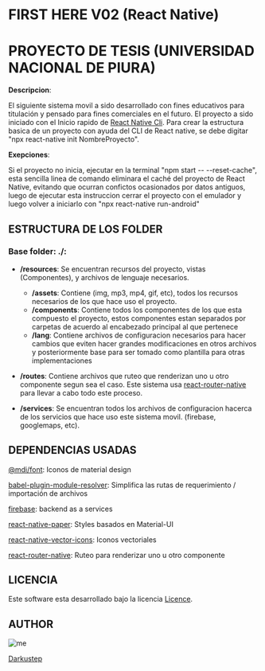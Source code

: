 # FIRST HERE V02 (React Native)
# PROYECTO DE TESIS (UNIVERSIDAD NACIONAL DE PIURA)

**Descripcion**:

El siguiente sistema movil a sido desarrollado con fines educativos para titulación y pensado para fines comerciales en el futuro. El proyecto a sido iniciado con el Inicio rapido de [React Native Cli](https://reactnative.dev/docs/environment-setup). Para crear la estructura basica de un proyecto con ayuda del CLI de React native, se debe digitar "npx react-native init NombreProyecto".

**Exepciones**:

Si el proyecto no inicia, ejecutar en la terminal "npm start -- --reset-cache", esta sencilla linea de comando eliminara el caché del proyecto de React Native, evitando que ocurran confictos ocasionados por datos antiguos, luego de ejecutar esta instruccion cerrar el proyecto con el emulador y luego volver a iniciarlo con "npx react-native run-android"

## ESTRUCTURA DE LOS FOLDER

### Base folder: ./:

*   **/resources**:
    Se encuentran recursos del proyecto, vistas (Componentes), y archivos de lenguaje necesarios. 

    *   **/assets**: Contiene (img, mp3, mp4, gif, etc), todos los recursos necesarios de los que hace uso el proyecto.
    *   **/components**: Contiene todos los componentes de los que esta compuesto el proyecto, estos componentes estan separados por carpetas de acuerdo al encabezado principal al que pertenece
    *   **/lang**: Contiene archivos de configuracion necesarios para hacer cambios que eviten hacer grandes modificaciones en otros archivos y posteriormente base para ser tomado como plantilla para otras implementaciones 

*   **/routes**:
    Contiene archivos que ruteo que renderizan uno u otro componente segun sea el caso. Este sistema usa [react-router-native](https://reactrouter.com/native/guides/quick-start) para llevar a cabo todo este proceso.

*   **/services**:
    Se encuentran todos los archivos de configuracion hacerca de los servicios que hace uso este sistema movil.
    (firebase, googlemaps, etc).


## DEPENDENCIAS USADAS

[@mdi/font](https://materialdesignicons.com/): Iconos de material design

[babel-plugin-module-resolver](https://www.npmjs.com/package/babel-plugin-module-resolver):  Simplifica las rutas de requerimiento / importación de archivos

[firebase](http://firebase.google.com/): backend as a services

[react-native-paper](https://callstack.github.io/react-native-paper/getting-started.html): Styles basados en Material-UI   

[react-native-vector-icons](https://github.com/oblador/react-native-vector-icons): Iconos vectoriales

[react-router-native](https://reactrouter.com/native/guides/quick-start): Ruteo para renderizar uno u otro componente 

## LICENCIA

Este software esta desarrollado bajo la licencia [Licence]().

## AUTHOR

![me](https://avatars.githubusercontent.com/u/55063875?v=4)

[Darkustep](https://github.com/darkus1999)